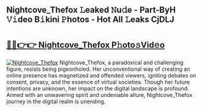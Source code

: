 ## Nightcove_Thefox 𝙻eaked 𝙽u𝚍e - Part-ByH 𝚅𝚒deo B𝚒kini 𝙿hotos - Hot All 𝙻eaks CjDLJ

# <h2><a href="http://ld39ft7.urlbe.top/?page=Nightcove_Thefox">🔗🔗👉👉 Nightcove_Thefox P𝚑oto𝚜Vid𝚎o</a></h2>

[![Nightcove_Thefox](https://i.imgur.com/eBuTRDB.gif)](http://ld39ft7.urlbe.top/?page=Nightcove_Thefox)
Nightcove_Thefox, a paradoxical and challenging figure, resists being pigeonholed. Her unconventional way of creating an online presence has magnetized and offended viewers, igniting debates on consent, privacy, and the essence of virtual societies. Though her future intentions are unknown, her impact on the digital landscape is profound. Armed with an unwavering spirit and undeniable allure, Nightcove_Thefox journey in the digital realm is unending.
